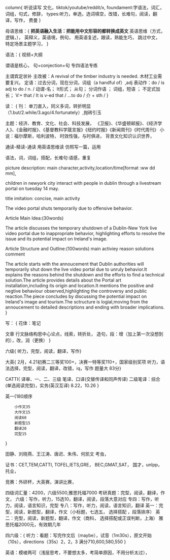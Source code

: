 
column{
听说读写
文化，tiktok/youtube/reddit/x,
foundament:字语法，词汇，词组，句式，修辞，
types:听力，单选，选词填空，改错，长难句，阅读，翻译，写作，
费曼
}


母语思维：{
**把英语融入生活：把能用中文形容的都转换成英文**
英语思维（方式，逻辑，），
英释义，英语境，例句，
用英语复述，跟读，熟能生巧，
跳过中文，
特定场景主题学习，
}

语法：{
视频+大纲

谓语是核心，
句+conjection+句
专四语法专练

主谓宾定状补
主改被：A revival of the timber industry is needed. 木材工业需要复兴。
定语：过去分词，现在分词，词组（a handful of）,adj
表动作：do / is adj to do / n. /
动谓-名； It形式； 从句； 分词作语 ； 词组，短语 ； 不定式加长； 
V:+ that /  It is v-ed that / ...to do / 介 + sth / 
}


读：
{
        刊：
单刀直入，同义多词，转折明显（1.but/2.while/3.ago/4.fortunately）,抛砖引玉

主题：经济、教育、文化、社会、科技发展，
《卫报》、《华盛顿邮报》、《经济学人》、《金融时报》、《基督教科学箴言报》《纽约时报》《新闻周刊》《时代周刊》
小说：福尔摩斯，哈利波特，
时效性强，与时俱进，
背景文化知识认识世界，

通读-精读-通读
用英语思维读
仿照写一篇，运用

语法，词，词组，搭配，长难句:语感，重复

picture description:
main character,activity,location/time[format :ww dd mm],

children in newyork city interact with people in dublin through a livestream portal on tuesday 14 may.

title imitation:
concise,
main activity

The video portal shuts temporarily due to offensive behavior.

Article Main Idea:(30words)

The article discusses the temporary shutdown of a Dublin-New York live video portal due to inappropriate behavior, highlighting efforts to resolve the issue and its potential impact on Ireland's image.

Article Structure and Outline:(100words)
main activiey
reason
solutions
comment

The article starts with the annoucement that Dublin authorities will temporarily shut down the live video portal due to unruly behavior.It explains the reasons behind the shutdown and the efforts to find a technical solution.The article provides details about the Portal art installation,including its origin and location.It mentions the positive and negtive behaviour observed,highlighting the controversy and public reaction.The piece concludes by discussing the potential impact on Ireland's image and tourism.The sctructure is logial,moving from the annoucement to detailed descriptions and ending with broader implications.
}


写：
{
花体：笔记

文章
行文脉络构思中心论点，线索，转折处，
造句，段：增（加上第一次没想到的），改，润（更换）
}




六级{
        听力，完型，阅读，翻译，写作}

大英{
        2月，4.21初赛二三等奖100+，决赛一特等奖110+，国家级别奖项
        听力，语法选择，完型，阅读，翻译，改错，iq，写作
        题量大
        83分}

CATTI{
        译审、一、二、三级
        笔译、口译(交替传译和同声传译)
        二级笔译：综合(单选阅读完型)，实务(英汉互译)
        8.22，10.26
        }

英一{180顺序
        
        小作文35
        大作文15
        阅读60
        新题型15
        翻译20
        完型15

}

田静、刘晓燕、王江涛、唐迟、朱伟、何凯文
考虫，

证书：CET,TEM,CATTI,
TOFEL,IETS,GRE，
BEC,GMAT,SAT，
国才，unlpp，托业，

竞赛：外研杯，大英赛，演讲比赛，
 
四级词汇量：4200，六级5500,雅思托福7000
考研真题：完型，阅读，翻译，作文，
六级：写作，听力，15选10，翻译，阅读，段落大意对应
专四：写作，听力，阅读，语言知识，完型
专八：写作，听力，阅读，语言知识，翻译
英一：完型，阅读，新题型，翻译，作文（小标题，七选五， 选择搭配 ，段落排序）
英二：完型，阅读，新题型，翻译，作文（商科， 选择搭配或正误判断，上海）
雅思托福2000元，有效期几年




四六级：{
听力：看题：写完作文后（maybe），试音（1m30s），原文开始（10s），directions（35s）2，2，3
满分710,600,580,550
}



英语：模棱两可（浅层思考，不要想太多，考简单原因，不用分析太过），